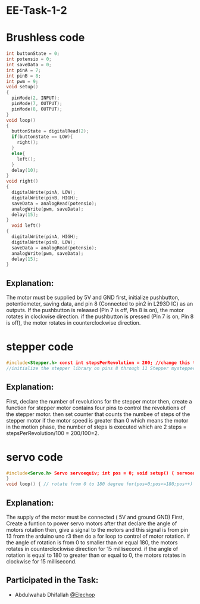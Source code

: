 # EE-Task-1-2
# Brushless code 
``` c++ 
int buttonState = 0;
int potensio = 0;
int saveData = 0;
int pinA = 7;
int pinB = 8;
int pwm = 9;
void setup()
{
  pinMode(2, INPUT);
  pinMode(7, OUTPUT);
  pinMode(8, OUTPUT);
}
void loop()
{
  buttonState = digitalRead(2);
  if(buttonState == LOW){
    right();
  }
  else{
    left();
  }
  delay(10);
}
void right()
{
  digitalWrite(pinA, LOW);
  digitalWrite(pinB, HIGH);
  saveData = analogRead(potensio);
  analogWrite(pwm, saveData);
  delay(15);
}
  void left()
{
  digitalWrite(pinA, HIGH);
  digitalWrite(pinB, LOW);
  saveData = analogRead(potensio);
  analogWrite(pwm, saveData);
  delay(15);
}
```
## Explanation:
The motor must be supplied by 5V and GND first, initialize pushbutton, potentiometer, saving data, and pin 8 (Connected to pin2 in L293D IC) as an outputs. If the pushbutton is released (Pin 7 is off, Pin 8 is on), the motor rotates in clockwise direction. if the pushbutton is pressed (Pin 7 is on, Pin 8 is off), the motor rotates in counterclockwise direction.




# stepper code
```c++
#include<Stepper.h> const int stepsPerRevolution = 200; //change this to fit the number //of revolutions for your motor
//initialize the stepper library on pins 8 through 11 Stepper mystepper(stepsPerRevolution, 8, 9, 10, 11); int stepCount = 0; // number of steps the motor has taken void setup() { // nothing to do inside the setup } void loop(){ // read the sensor value: int sensorReading = analogRead(A0); // map it to a range from 0 to 100: int motorSpeed = map(sensorReading, 0, 1023, 0, 250); // set the motor speed: if (motorSpeed > 0){ mystepper.setSpeed(motorSpeed); // step 1/100 of a revolution mystepper.step(stepsPerRevolution/100); } }
```

## Explanation:
First, declare the number of revolutions for the stepper motor then, create a function for stepper motor contains four pins to control the   revolutions of the stepper motor. then set counter that counts the numbee of steps of the stepper motor if the motor speed is greater than 0 which means the motor in the motion phase, the number of steps is executed which are 2 steps = stepsPerRevolution/100 = 200/100=2.


# servo code

```c++
#include<Servo.h> Servo servoequiv; int pos = 0; void setup() { servoequiv.attach(13); //because I have connected signal pin with 13
}
void loop() { // rotate from 0 to 180 degree for(pos=0;pos<=180;pos++) { servoequiv.write(pos); delay(15); } for(pos=180;pos>=0;pos--); { servoequiv.write(pos); delay(15); } }
```

## Explanation:
The supply of the motor must be connected ( 5V and ground GND) First, Create a funtion to power servo motors after that declare the angle of motors rotation then, give a signal to the motors and this signal is from pin 13 from the arduino uno r3 then do a for loop to control of motor rotation. if the angle of rotation is from 0 to smaller than or equal 180, the motors rotates in counterclockwise direction for 15 millisecond. if the angle of rotation is equal to 180 to greater than or equal to 0, the motors rotates in clockwise for 15 millisecond.

## Participated in the Task: 
- Abdulwahab Dhifallah [@Elechop](https://github.com/Elechop)
